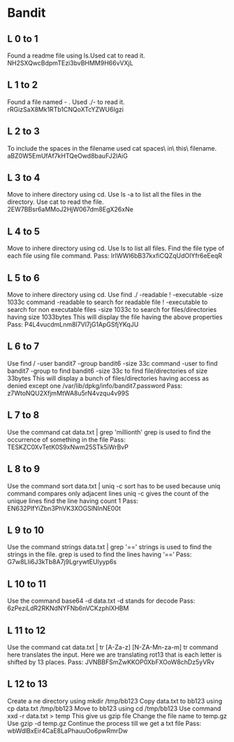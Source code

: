 # Bandit
## L 0 to 1

Found a readme file using ls.Used cat to read it.  NH2SXQwcBdpmTEzi3bvBHMM9H66vVXjL

## L 1 to 2

Found a file named - . Used ./- to read it. rRGizSaX8Mk1RTb1CNQoXTcYZWU6lgzi

## L 2 to 3

To include the spaces in the filename used cat spaces\ in\ this\ filename. aBZ0W5EmUfAf7kHTQeOwd8bauFJ2lAiG

## L 3 to 4

Move to inhere directory using cd. Use ls -a to list all the files in the directory. Use cat to read the file.
2EW7BBsr6aMMoJ2HjW067dm8EgX26xNe

## L 4 to 5

Move to inhere directory using cd.
Use ls to list all files.
Find the file type of each file using file command.
Pass: lrIWWI6bB37kxfiCQZqUdOIYfr6eEeqR

## L 5 to 6

Move to inhere directory using cd.
Use find ./ -readable ! -executable -size 1033c command
-readable to search for readable file
! -executable to search for non executable files
-size 1033c to search for files/directories having size 1033bytes 
This will display the file having the above properties
Pass: P4L4vucdmLnm8I7Vl7jG1ApGSfjYKqJU

## L 6 to 7

Use find / -user bandit7 -group bandit6 -size 33c command
-user to find bandit7
-group to find bandit6
-size 33c to find file/directories of size 33bytes
This will display a bunch of files/directories having access as denied except one
/var/lib/dpkg/info/bandit7.password
Pass: z7WtoNQU2XfjmMtWA8u5rN4vzqu4v99S

## L 7 to 8

Use the command cat data.txt | grep 'millionth'
grep is used to find the occurrence of something in the file
Pass: TESKZC0XvTetK0S9xNwm25STk5iWrBvP

## L 8 to 9

Use the command sort data.txt | uniq -c
sort has to be used because uniq command compares only adjacent lines
uniq -c gives the count of the unique lines
find the line having count 1
Pass: EN632PlfYiZbn3PhVK3XOGSlNInNE00t

## L 9 to 10

Use the command strings data.txt | grep '=='
strings is used to find the strings in the file.
grep is used to find the lines having ‘==’
Pass: G7w8LIi6J3kTb8A7j9LgrywtEUlyyp6s

## L 10 to 11

Use the command base64 -d data.txt
-d stands for decode
Pass: 6zPeziLdR2RKNdNYFNb6nVCKzphlXHBM

## L 11 to 12

Use the command cat data.txt | tr [A-Za-z] [N-ZA-Mn-za-m]
tr command here translates the input. Here we are translating rot13
that is each letter is shifted by 13 places.
Pass: JVNBBFSmZwKKOP0XbFXOoW8chDz5yVRv

## L 12 to 13

Create a ne directory using mkdir /tmp/bb123
Copy data.txt to bb123 using cp data.txt /tmp/bb123
Move to bb123 using cd /tmp/bb123 
Use command xxd -r data.txt > temp
This give us gzip file 
Change the file name to temp.gz
Use gzip -d temp.gz
Continue the process till we get a txt file
Pass: wbWdlBxEir4CaE8LaPhauuOo6pwRmrDw








